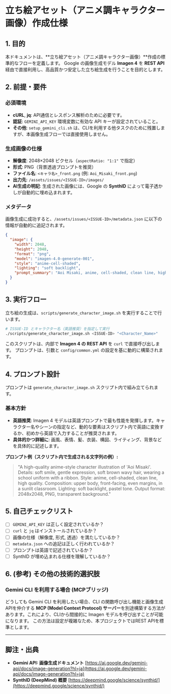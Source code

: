 # 立ち絵アセット（アニメ調キャラクター画像）作成仕様

## 1. 目的
本ドキュメントは、**立ち絵アセット（アニメ調キャラクター画像）**作成の標準的なフローを定義します。
Google の画像生成モデル **Imagen 4** を **REST API** 経由で直接利用し、高品質かつ安定した立ち絵生成を行うことを目的とします。

## 2. 前提・要件

### 必須環境
- **cURL**, **jq**: API通信とレスポンス解析のために必要です。
- **認証**: `GEMINI_API_KEY` 環境変数に有効な API キーが設定されていること。
- **その他**: `setup_gemini_cli.sh` は、CLIを利用する他タスクのために残置しますが、本画像生成フローでは直接使用しません。

### 生成画像の仕様
- **解像度**: 2048×2048 ピクセル（`aspectRatio: "1:1"` で指定）
- **形式**: PNG（背景透過プロンプトを推奨）
- **ファイル名**: `<キャラ名>_front.png` (例: `Aoi_Misaki_front.png`)
- **出力先**: `/assets/issues/<ISSUE-ID>/images/`
- **AI生成の明記**: 生成された画像には、Google の **SynthID** によって電子透かしが自動的に埋め込まれます。

### メタデータ
画像生成に成功すると、`/assets/issues/<ISSUE-ID>/metadata.json` に以下の情報が自動的に追記されます。
```json
{
  "image": {
    "width": 2048,
    "height": 2048,
    "format": "png",
    "model": "imagen-4.0-generate-001",
    "style": "anime-cell-shaded",
    "lighting": "soft backlight",
    "prompt_summary": "Aoi Misaki, anime, cell-shaded, clean line, high quality"
  }
}
```

## 3. 実行フロー
立ち絵の生成は、`scripts/generate_character_image.sh` を実行することで行います。

```bash
# ISSUE-ID とキャラクター名（英語推奨）を指定して実行
./scripts/generate_character_image.sh <ISSUE-ID> "<Character_Name>"
```
このスクリプトは、内部で **Imagen 4 の REST API** を `curl` で直接呼び出します。
プロンプトは、引数と `config/common.yml` の設定を基に動的に構築されます。

## 4. プロンプト設計
プロンプトは `generate_character_image.sh` スクリプト内で組み立てられます。

### 基本方針
- **英語推奨**: Imagen 4 モデルは英語プロンプトで最も性能を発揮します。キャラクター名やシーンの指定など、動的な要素はスクリプト内で英語に変換するか、初めから英語で入力することが推奨されます。
- **具体的かつ詳細に**: 画風、表情、髪、衣装、構図、ライティング、背景などを具体的に記述します。

**プロンプト例（スクリプト内で生成される文字列の例）:**
> "A high-quality anime-style character illustration of 'Aoi Misaki'. Details: soft smile, gentle expression, soft brown wavy hair, wearing a school uniform with a ribbon. Style: anime, cell-shaded, clean line, high quality. Composition: upper body, front-facing, even margins, in a sunlit classroom. Lighting: soft backlight, pastel tone. Output format: 2048x2048, PNG, transparent background."

## 5. 自己チェックリスト
- [ ] `GEMINI_API_KEY` は正しく設定されているか？
- [ ] `curl` と `jq` はインストールされているか？
- [ ] 画像の仕様（解像度, 形式, 透過）を満たしているか？
- [ ] `metadata.json` への追記は正しく行われているか？
- [ ] プロンプトは英語で記述されているか？
- [ ] SynthID が埋め込まれる仕様を理解しているか？

## 6. (参考) その他の技術的選択肢

### Gemini CLI を利用する場合 (MCPブリッジ)
どうしても Gemini CLI を利用したい場合、CLI の関数呼び出し機能と画像生成APIを仲介する **MCP (Model Context Protocol) サーバー**を別途構築する方法があります。これにより、CLIから間接的に Imagen モデルを呼び出すことが可能になります。
この方法は設定が複雑なため、本プロジェクトではREST APIを標準とします。

---
## 脚注・出典
- **Gemini API: 画像生成ドキュメント**
  [https://ai.google.dev/gemini-api/docs/image-generation?hl=ja](https://ai.google.dev/gemini-api/docs/image-generation?hl=ja)
- **SynthID (DeepMind) 概要**
  [https://deepmind.google/science/synthid/](https://deepmind.google/science/synthid/)
